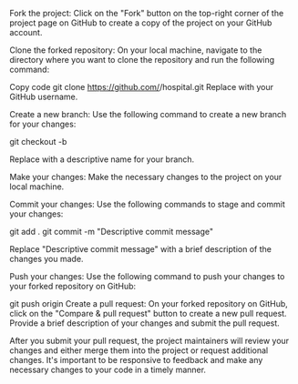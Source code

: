 Fork the project: Click on the "Fork" button on the top-right corner of the project page on GitHub to create a copy of the project on your GitHub account.

Clone the forked repository: On your local machine, navigate to the directory where you want to clone the repository and run the following command:

Copy code
git clone https://github.com/<your-username>/hospital.git
Replace <your-username> with your GitHub username.

Create a new branch: Use the following command to create a new branch for your changes:

git checkout -b <branch-name>
  
Replace <branch-name> with a descriptive name for your branch.

Make your changes: Make the necessary changes to the project on your local machine.

Commit your changes: Use the following commands to stage and commit your changes:


git add .
git commit -m "Descriptive commit message"
  
Replace "Descriptive commit message" with a brief description of the changes you made.

Push your changes: Use the following command to push your changes to your forked repository on GitHub:


git push origin <branch-name>
Create a pull request: On your forked repository on GitHub, click on the "Compare & pull request" button to create a new pull request. Provide a brief description of your changes and submit the pull request.

After you submit your pull request, the project maintainers will review your changes and either merge them into the project or request additional changes. It's important to be responsive to feedback and make any necessary changes to your code in a timely manner.
